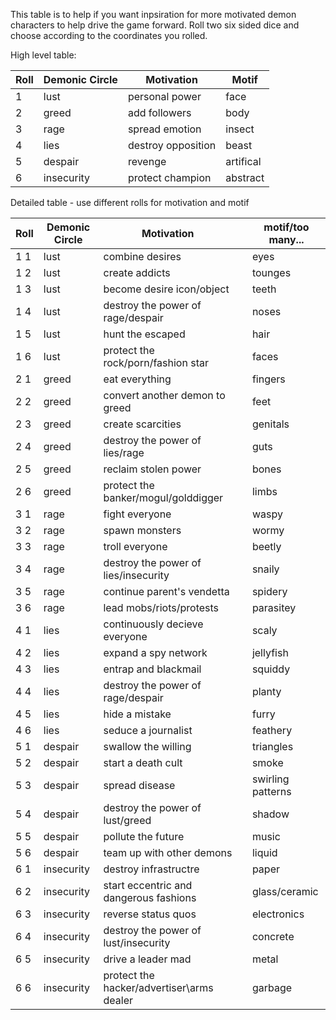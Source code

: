 This table is to help if you want inpsiration for more motivated demon characters to help drive the game forward. 
Roll two six sided dice and choose according to the coordinates you rolled.

High level table:


Roll | Demonic Circle | Motivation | Motif
--- | --- | --- | --- 
1 | lust | personal power | face
2 | greed | add followers | body
3 | rage | spread emotion | insect
4 | lies | destroy opposition | beast
5 | despair | revenge | artifical
6 | insecurity | protect champion | abstract


Detailed table - use different rolls for motivation and motif

Roll | Demonic Circle | Motivation || motif/too many...
--- | --- | --- | --- |---
1 1| lust|combine desires || eyes 
1 2| lust|create addicts || tounges
1 3| lust|become desire icon/object || teeth
1 4| lust|destroy the power of rage/despair || noses
1 5| lust|hunt the escaped || hair
1 6| lust|protect the rock/porn/fashion star || faces
2 1| greed|eat everything || fingers
2 2 | greed|convert another demon to greed || feet
2 3 | greed|create scarcities || genitals
2 4 | greed|destroy the power of lies/rage || guts
2 5 | greed|reclaim stolen power || bones
2 6 | greed|protect the banker/mogul/golddigger || limbs
3 1  | rage|fight everyone || waspy
3 2 | rage|spawn monsters || wormy
3 3 | rage|troll everyone || beetly
3 4 | rage|destroy the power of lies/insecurity || snaily
3 5 | rage|continue parent's vendetta || spidery
3 6 | rage|lead mobs/riots/protests || parasitey
4 1 | lies|continuously decieve everyone || scaly
4 2 | lies|expand a spy network || jellyfish
4 3 | lies|entrap and blackmail || squiddy
4 4 | lies| destroy the power of rage/despair || planty
4 5 | lies| hide a mistake || furry
4 6 | lies|seduce a journalist || feathery
5 1 | despair| swallow the willing || triangles
5 2 | despair|start a death cult ||smoke
5 3 | despair|spread disease || swirling patterns
5 4 |despair| destroy the power of lust/greed || shadow
5 5 | despair|pollute the future || music
5 6 | despair|team up with other demons || liquid
6 1 | insecurity|destroy infrastructre || paper
6 2 | insecurity|start eccentric and dangerous fashions || glass/ceramic
6 3 | insecurity|reverse status quos || electronics
6 4 | insecurity|destroy the power of lust/insecurity || concrete
6 5 | insecurity|drive a leader mad || metal
6 6 | insecurity|protect the hacker/advertiser\arms dealer || garbage
